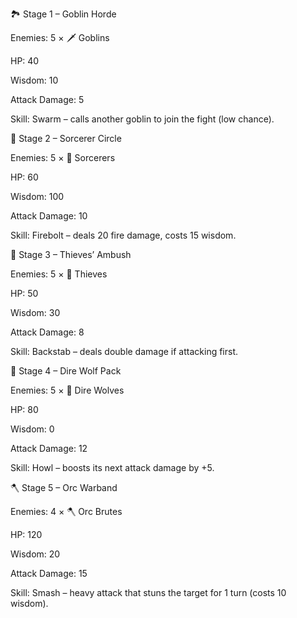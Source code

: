 🏞️ Stage 1 – Goblin Horde

Enemies: 5 × 🗡️ Goblins

HP: 40

Wisdom: 10

Attack Damage: 5

Skill: Swarm – calls another goblin to join the fight (low chance).

🔮 Stage 2 – Sorcerer Circle

Enemies: 5 × 🔮 Sorcerers

HP: 60

Wisdom: 100

Attack Damage: 10

Skill: Firebolt – deals 20 fire damage, costs 15 wisdom.

🥷 Stage 3 – Thieves’ Ambush

Enemies: 5 × 🥷 Thieves

HP: 50

Wisdom: 30

Attack Damage: 8

Skill: Backstab – deals double damage if attacking first.

🐺 Stage 4 – Dire Wolf Pack

Enemies: 5 × 🐺 Dire Wolves

HP: 80

Wisdom: 0

Attack Damage: 12

Skill: Howl – boosts its next attack damage by +5.

🪓 Stage 5 – Orc Warband

Enemies: 4 × 🪓 Orc Brutes

HP: 120

Wisdom: 20

Attack Damage: 15

Skill: Smash – heavy attack that stuns the target for 1 turn (costs 10 wisdom).